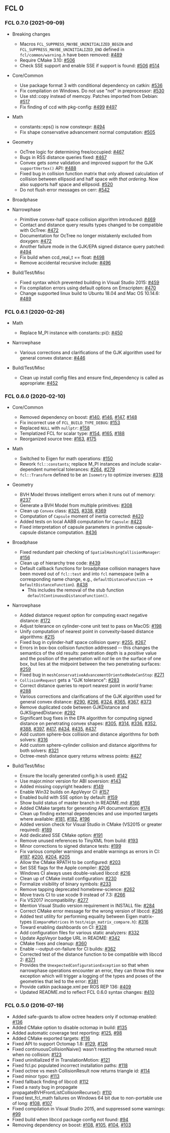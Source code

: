 ## FCL 0

### FCL 0.7.0 (2021-09-09)

* Breaking changes

  * Macros `FCL_SUPPRESS_MAYBE_UNINITIALIZED_BEGIN` and `FCL_SUPPRESS_MAYBE_UNINITIALIZED_END` defined in `fcl/common/warning.h` have been removed:
    [#489](https://github.com/flexible-collision-library/fcl/pull/489)
  * Require CMake 3.10:
    [#506](https://github.com/flexible-collision-library/fcl/pull/506)
  * Check SSE support and enable SSE if support is found:
    [#506](https://github.com/flexible-collision-library/fcl/pull/506)
    [#514](https://github.com/flexible-collision-library/fcl/pull/514)

* Core/Common

  * Use package format 3 with conditional dependency on catkin:
    [#536](https://github.com/flexible-collision-library/fcl/pull/536)
  * Fix compilation on Windows. Do not use "not" in preprocessor:
    [#530](https://github.com/flexible-collision-library/fcl/pull/530)
  * Use std::copy instead of memcpy. Patches imported from Debian:
    [#517](https://github.com/flexible-collision-library/fcl/pull/517)
  * Fix finding of ccd with pkg-config:
    [#499](https://github.com/flexible-collision-library/fcl/pull/499)
    [#497](https://github.com/flexible-collision-library/fcl/pull/497)

* Math

  * constants::eps() is now constexpr:
    [#494](https://github.com/flexible-collision-library/fcl/pull/494)
  * Fix shape conservative advancement normal computation:
    [#505](https://github.com/flexible-collision-library/fcl/pull/505)

* Geometry

  * OcTree logic for determining free/occupied:
    [#467](https://github.com/flexible-collision-library/fcl/pull/467)
  * Bugs in RSS distance queries fixed:
    [#467](https://github.com/flexible-collision-library/fcl/pull/467)
  * Convex gets *some* validation and improved support for the GJK `supportVertex()` API:
    [#488](https://github.com/flexible-collision-library/fcl/pull/488)
  * Fixed bug in collision function matrix that only allowed calculation of
    collision between ellipsoid and half space *with that ordering*. Now also
    supports half space and ellipsoid.
    [#520](https://github.com/flexible-collision-library/fcl/pull/520)
  * Do not flush error messages on cerr:
    [#542](https://github.com/flexible-collision-library/fcl/pull/542)

* Broadphase

* Narrowphase

  * Primitive convex-half space collision algorithm introduced:
    [#469](https://github.com/flexible-collision-library/fcl/pull/469)
  * Contact and distance query results types changed to be compatible with OcTree:
    [#472](https://github.com/flexible-collision-library/fcl/pull/472)
  * Documentation for OcTree no longer mistakenly excluded from doxygen:
    [#472](https://github.com/flexible-collision-library/fcl/pull/472)
  * Another failure mode in the GJK/EPA signed distance query patched:
    [#494](https://github.com/flexible-collision-library/fcl/pull/494)
  * Fix build when ccd_real_t == float:
    [#498](https://github.com/flexible-collision-library/fcl/pull/498)
  * Remove accidental recursive include:
    [#496](https://github.com/flexible-collision-library/fcl/pull/496)

* Build/Test/Misc

  * Fixed syntax which prevented building in Visual Studio 2015:
    [#459](https://github.com/flexible-collision-library/fcl/pull/459)
  * Fix compilation errors using default options on Emscripten:
    [#470](https://github.com/flexible-collision-library/fcl/pull/470)
  * Change supported linux build to Ubuntu 18.04 and Mac OS 10.14.6:
    [#489](https://github.com/flexible-collision-library/fcl/pull/489)

### FCL 0.6.1 (2020-02-26)

* Math

  * Replace M_PI instance with constants::pi():
     [#450](https://github.com/flexible-collision-library/fcl/pull/450)

* Narrowphase

  * Various corrections and clarifications of the GJK algorithm used for general
    convex distance:
     [#446](https://github.com/flexible-collision-library/fcl/pull/446)

* Build/Test/Misc

  * Clean up install config files and ensure find_dependency is called as
    appropriate:
     [#452](https://github.com/flexible-collision-library/fcl/pull/452)

### FCL 0.6.0 (2020-02-10)

* Core/Common

  * Removed dependency on boost:
     [#140](https://github.com/flexible-collision-library/fcl/pull/140),
     [#146](https://github.com/flexible-collision-library/fcl/pull/146),
     [#147](https://github.com/flexible-collision-library/fcl/pull/147),
     [#148](https://github.com/flexible-collision-library/fcl/pull/148)
  * Fix incorrect use of `FCL_BUILD_TYPE_DEBUG`:
     [#153](https://github.com/flexible-collision-library/fcl/pull/153)
  * Replaced `NULL` with `nullptr`:
     [#158](https://github.com/flexible-collision-library/fcl/pull/158)
  * Templatized FCL for scalar type:
     [#154](https://github.com/flexible-collision-library/fcl/pull/154),
     [#165](https://github.com/flexible-collision-library/fcl/pull/165),
     [#188](https://github.com/flexible-collision-library/fcl/pull/188)
  * Reorganized source tree:
     [#163](https://github.com/flexible-collision-library/fcl/pull/163),
     [#175](https://github.com/flexible-collision-library/fcl/pull/175)

* Math

  * Switched to Eigen for math operations:
     [#150](https://github.com/flexible-collision-library/fcl/pull/150)
  * Rework `fcl::constants`; replace M_PI instances and include scalar-dependent
    numerical tolerances:
     [#264](https://github.com/flexible-collision-library/fcl/pull/264),
     [#279](https://github.com/flexible-collision-library/fcl/pull/279)
  * `fcl::Transform` defined to be an `Isometry` to optimize inverses:
     [#318](https://github.com/flexible-collision-library/fcl/pull/318)

* Geometry

  * BVH Model throws intelligent errors when it runs out of memory:
     [#237](https://github.com/flexible-collision-library/fcl/pull/237)
  * Generate a BVH Model from multiple primitives:
     [#308](https://github.com/flexible-collision-library/fcl/pull/308)
  * Clean up `Convex` class:
     [#325](https://github.com/flexible-collision-library/fcl/pull/325),
     [#338](https://github.com/flexible-collision-library/fcl/pull/338),
     [#369](https://github.com/flexible-collision-library/fcl/pull/369)
  * Computation of `Capsule` moment of inertia corrected:
     [#420](https://github.com/flexible-collision-library/fcl/pull/420)
  * Added tests on local AABB computation for `Capsule`:
     [#423](https://github.com/flexible-collision-library/fcl/pull/423)
  * Fixed interpretation of capsule parameters in primitive capsule-capsule
    distance computation.
     [#436](https://github.com/flexible-collision-library/fcl/pull/436)

* Broadphase

  * Fixed redundant pair checking of `SpatialHashingCollisionManager`:
     [#156](https://github.com/flexible-collision-library/fcl/pull/156)
  * Clean up of hierarchy tree code:
     [#439](https://github.com/flexible-collision-library/fcl/pull/439)
  * Default callback functions for broadphase collision managers have been moved
    out of `fcl::test` and into `fcl` namespace (with a corresponding name
    change, e.g., `defaultDistanceFunction` --> `DefaultDistanceFunction`).
     [#438](https://github.com/flexible-collision-library/fcl/pull/438)
    * This includes the removal of the stub function
      `defaultContinuousDistanceFunction()`.

* Narrowphase

  * Added distance request option for computing exact negative distance:
     [#172](https://github.com/flexible-collision-library/fcl/pull/172)
  * Adjust tolerance on cylinder-cone unit test to pass on MacOS:
     [#198](https://github.com/flexible-collision-library/fcl/pull/198)
  * Unify computation of nearest point in convexity-based distance algorithms:
     [#215](https://github.com/flexible-collision-library/fcl/pull/215)
  * Fixed bug in cylinder-half space collision query:
     [#255](https://github.com/flexible-collision-library/fcl/pull/255),
     [#267](https://github.com/flexible-collision-library/fcl/pull/267)
  * Errors in box-box collision function addressed -- this changes the semantics
    of the old results: penetration depth is a *positive* value and the position
    of the penetration will *not* lie on the surface of one box, but lies at the
    midpoint between the two penetrating surfaces:
     [#259](https://github.com/flexible-collision-library/fcl/pull/259)
  * Fixed bug in `meshConservativeAdvancementOrientedNodeCanStop`:
     [#271](https://github.com/flexible-collision-library/fcl/pull/271)
  * `CollisionRequest` gets a "GJK tolerance":
     [#283](https://github.com/flexible-collision-library/fcl/pull/283)
  * Correct distance queries to report nearest point in _world_ frame:
     [#288](https://github.com/flexible-collision-library/fcl/pull/288)
  * Various corrections and clarifications of the GJK algorithm used for general
    convex distance:
     [#290](https://github.com/flexible-collision-library/fcl/pull/290),
     [#296](https://github.com/flexible-collision-library/fcl/pull/296),
     [#324](https://github.com/flexible-collision-library/fcl/pull/324),
     [#365](https://github.com/flexible-collision-library/fcl/pull/365),
     [#367](https://github.com/flexible-collision-library/fcl/pull/367),
     [#373](https://github.com/flexible-collision-library/fcl/pull/373)
  * Remove duplicated code between GJKDistance and GJKSignedDistance:
     [#292](https://github.com/flexible-collision-library/fcl/pull/292)
  * Significant bug fixes in the EPA algorithm for computing signed distance on
    penetrating convex shapes:
     [#305](https://github.com/flexible-collision-library/fcl/pull/305),
     [#314](https://github.com/flexible-collision-library/fcl/pull/314),
     [#336](https://github.com/flexible-collision-library/fcl/pull/336),
     [#352](https://github.com/flexible-collision-library/fcl/pull/352),
     [#388](https://github.com/flexible-collision-library/fcl/pull/388),
     [#397](https://github.com/flexible-collision-library/fcl/pull/397),
     [#417](https://github.com/flexible-collision-library/fcl/pull/417),
     [#434](https://github.com/flexible-collision-library/fcl/pull/434),
     [#435](https://github.com/flexible-collision-library/fcl/pull/435),
     [#437](https://github.com/flexible-collision-library/fcl/pull/437)
  * Add custom sphere-box collision and distance algorithms for both solvers:
     [#316](https://github.com/flexible-collision-library/fcl/pull/316)
  * Add custom sphere-cylinder collision and distance algorithms for both
    solvers:
     [#321](https://github.com/flexible-collision-library/fcl/pull/321)
  * Octree-mesh distance query returns witness points:
     [#427](https://github.com/flexible-collision-library/fcl/pull/427)

* Build/Test/Misc

  * Ensure the locally generated config.h is used:
     [#142](https://github.com/flexible-collision-library/fcl/pull/142)
  * Use major.minor version for ABI soversion:
     [#143](https://github.com/flexible-collision-library/fcl/pull/143)
  * Added missing copyright headers:
     [#149](https://github.com/flexible-collision-library/fcl/pull/149)
  * Enable Win32 builds on AppVeyor CI:
     [#157](https://github.com/flexible-collision-library/fcl/pull/157)
  * Enabled build with SSE option by default:
     [#159](https://github.com/flexible-collision-library/fcl/pull/159)
  * Show build status of master branch in README.md:
     [#166](https://github.com/flexible-collision-library/fcl/pull/166)
  * Added CMake targets for generating API documentation:
     [#174](https://github.com/flexible-collision-library/fcl/pull/174)
  * Clean up finding external dependencies and use imported targets where
    available:
     [#181](https://github.com/flexible-collision-library/fcl/pull/181),
     [#182](https://github.com/flexible-collision-library/fcl/pull/182),
     [#196](https://github.com/flexible-collision-library/fcl/pull/196)
  * Added version check for Visual Studio in CMake (VS2015 or greater required):
     [#189](https://github.com/flexible-collision-library/fcl/pull/189)
  * Add dedicated SSE CMake option:
     [#191](https://github.com/flexible-collision-library/fcl/pull/191)
  * Remove unused references to TinyXML from build:
     [#193](https://github.com/flexible-collision-library/fcl/pull/193)
  * Minor corrections to signed distance tests:
     [#199](https://github.com/flexible-collision-library/fcl/pull/199)
  * Fix various compiler warnings and enable warnings as errors in CI:
     [#197](https://github.com/flexible-collision-library/fcl/pull/197),
     [#200](https://github.com/flexible-collision-library/fcl/pull/200),
     [#204](https://github.com/flexible-collision-library/fcl/pull/204),
     [#205](https://github.com/flexible-collision-library/fcl/pull/205)
  * Allow the CMake RPATH to be configured:
     [#203](https://github.com/flexible-collision-library/fcl/pull/203)
  * Set SSE flags for the Apple compiler:
     [#206](https://github.com/flexible-collision-library/fcl/pull/206)
  * Windows CI always uses double-valued libccd:
     [#216](https://github.com/flexible-collision-library/fcl/pull/216)
  * Clean up of CMake install configuration:
     [#230](https://github.com/flexible-collision-library/fcl/pull/230)
  * Formalize visibility of binary symbols:
     [#233](https://github.com/flexible-collision-library/fcl/pull/233)
  * Remove tapping deprecated homebrew-science:
     [#262](https://github.com/flexible-collision-library/fcl/pull/262)
  * Move travis CI to use xcode 9 instead of 7.3:
     [#266](https://github.com/flexible-collision-library/fcl/pull/266)
  * Fix VS2017 incompatibility:
     [#277](https://github.com/flexible-collision-library/fcl/pull/277)
  * Mention Visual Studio version requirement in INSTALL file:
     [#284](https://github.com/flexible-collision-library/fcl/pull/284)
  * Correct CMake error message for the wrong version of libccd:
     [#286](https://github.com/flexible-collision-library/fcl/pull/286)
  * Added test utility for performing equality between Eigen matrix-types
    (`CompareMatrices` in `test/eign_matrix_compare.h`):
     [#316](https://github.com/flexible-collision-library/fcl/pull/316)
  * Toward enabling dashboards on CI:
     [#328](https://github.com/flexible-collision-library/fcl/pull/328)
  * Add configuration files for various static analyzers:
     [#332](https://github.com/flexible-collision-library/fcl/pull/332)
  * Update AppVeyor badge URL in README:
     [#342](https://github.com/flexible-collision-library/fcl/pull/342)
  * CMake fixes and cleanup:
     [#360](https://github.com/flexible-collision-library/fcl/pull/360)
  * Enable --output-on-failure for CI builds:
     [#362](https://github.com/flexible-collision-library/fcl/pull/362)
  * Corrected test of the distance function to be compatible with libccd 2:
     [#371](https://github.com/flexible-collision-library/fcl/pull/371)
  * Provides the `UnexpectedConfigurationException` so that when narrowphase
    operations encounter an error, they can throw this new exception which
    will trigger a logging of the types and poses of the geometries that led to
    the error:
     [#381](https://github.com/flexible-collision-library/fcl/pull/381)
  * Provide catkin packaage.xml per ROS REP 136:
     [#409](https://github.com/flexible-collision-library/fcl/pull/409)
  * Updated README.md to reflect FCL 0.6.0 syntax changes:
     [#410](https://github.com/flexible-collision-library/fcl/pull/410)

### FCL 0.5.0 (2016-07-19)

* Added safe-guards to allow octree headers only if octomap enabled:
   [#136](https://github.com/flexible-collision-library/fcl/pull/136)
* Added CMake option to disable octomap in build:
   [#135](https://github.com/flexible-collision-library/fcl/pull/135)
* Added automatic coverage test reporting:
   [#125](https://github.com/flexible-collision-library/fcl/pull/125),
   [#98](https://github.com/flexible-collision-library/fcl/pull/98)
* Added CMake exported targets:
   [#116](https://github.com/flexible-collision-library/fcl/pull/116)
* Fixed API to support Octomap 1.8:
   [#129](https://github.com/flexible-collision-library/fcl/pull/129),
   [#126](https://github.com/flexible-collision-library/fcl/issues/126)
* Fixed continuousCollisionNaive() wasn't resetting the returned result when no
  collision:
   [#123](https://github.com/flexible-collision-library/fcl/pull/123)
* Fixed uninitialized tf in TranslationMotion:
   [#121](https://github.com/flexible-collision-library/fcl/pull/121)
* Fixed fcl.pc populated incorrect installation paths:
   [#118](https://github.com/flexible-collision-library/fcl/pull/118)
* Fixed octree vs mesh CollisionResult now returns triangle id:
   [#114](https://github.com/flexible-collision-library/fcl/pull/114)
* Fixed minor typo:
   [#113](https://github.com/flexible-collision-library/fcl/pull/113)
* Fixed fallback finding of libccd:
   [#112](https://github.com/flexible-collision-library/fcl/pull/112)
* Fixed a nasty bug in propagate propagateBVHFrontListCollisionRecurse():
   [#110](https://github.com/flexible-collision-library/fcl/pull/110)
* Fixed test_fcl_math failures on Windows 64 bit due to non-portable use of
  long:
   [#108](https://github.com/flexible-collision-library/fcl/pull/108),
   [#107](https://github.com/flexible-collision-library/fcl/issues/107)
* Fixed compilation in Visual Studio 2015, and suppressed some warnings:
   [#99](https://github.com/flexible-collision-library/fcl/pull/99)
* Fixed build when libccd package config not found:
   [#94](https://github.com/flexible-collision-library/fcl/pull/94)
* Removing dependency on boost:
   [#108](https://github.com/flexible-collision-library/fcl/pull/108),
   [#105](https://github.com/flexible-collision-library/fcl/pull/105),
   [#104](https://github.com/flexible-collision-library/fcl/pull/104),
   [#103](https://github.com/flexible-collision-library/fcl/pull/103)
